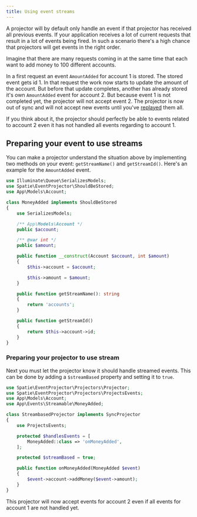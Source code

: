 ```yaml
---
title: Using event streams
---
```


A projector will by default only handle an event if that projector has received all previous events. If your application receives a lot of current requests that result in a lot of events being fired. In such a scenario there's a high chance that projectors will get events in the right order.

Imagine that there are many requests coming in at the same time that each want to add money to 100 different accounts.

In a first request an event `AmountAdded` for account 1 is stored. The stored event gets id 1. In that request the work now starts to update the amount of the account. But before that update completes, another has already stored it's own `AmountAdded` event for account 2. But because event 1 is not completed yet, the projector will not accept event 2. The projector is now out of sync and will not accept new events until you've [replayed](laravel-event-projector/v1/replaying-events/replaying-events) them all.

If you think about it, the projector should perfectly be able to events related to account 2 even it has not handled all events regarding to account 1. 

## Preparing your event to use streams

You can make a projector understand the situation above by implementing two methods on your event: `getStreamName()` and `getStreamId()`. Here's an example for the `AmountAdded` event.

```php
use Illuminate\Queue\SerializesModels;
use Spatie\EventProjector\ShouldBeStored;
use App\Models\Account;

class MoneyAdded implements ShouldBeStored
{
    use SerializesModels;

    /** App\Models\Account */
    public $account;

    /** @var int */
    public $amount;

    public function __construct(Account $account, int $amount)
    {
        $this->account = $account;

        $this->amount = $amount;
    }

    public function getStreamName(): string
    {
        return 'accounts';
    }

    public function getStreamId()
    {
        return $this->account->id;
    }
}
```

### Preparing your projector to use stream

Next you must let the projector know it should handle streamed events. This can be done by adding a `$streamBased` property and setting it to `true`. 

```php
use Spatie\EventProjector\Projectors\Projector;
use Spatie\EventProjector\Projectors\ProjectsEvents;
use App\Models\Account;
use App\Events\Streamable\MoneyAdded;

class StreambasedProjector implements SyncProjector
{
    use ProjectsEvents;

    protected $handlesEvents = [
        MoneyAdded::class => 'onMoneyAdded',
    ];

    protected $streamBased = true;

    public function onMoneyAdded(MoneyAdded $event)
    {
        $event->account->addMoney($event->amount);
    }
}
```

This projector will now accept events for account 2 even if all events for account 1 are not handled yet.





